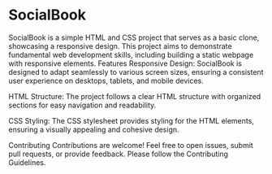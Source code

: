 # SocialBook
SocialBook is a simple HTML and CSS project that serves as a basic clone, showcasing a responsive design. This project aims to demonstrate fundamental web development skills, including building a static webpage with responsive elements.
Features
Responsive Design: SocialBook is designed to adapt seamlessly to various screen sizes, ensuring a consistent user experience on desktops, tablets, and mobile devices.

HTML Structure: The project follows a clear HTML structure with organized sections for easy navigation and readability.

CSS Styling: The CSS stylesheet provides styling for the HTML elements, ensuring a visually appealing and cohesive design.

Contributing
Contributions are welcome! Feel free to open issues, submit pull requests, or provide feedback. Please follow the Contributing Guidelines.
